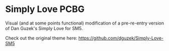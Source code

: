 # Simply Love PCBG
Visual (and at some points functional) modification of a pre-re-entry version of Dan Guzek's Simply Love for SM5.

Check out the original theme here: https://github.com/dguzek/Simply-Love-SM5

